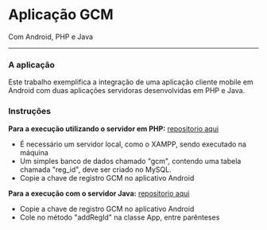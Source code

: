 ﻿Aplicação GCM
==============

Com Android, PHP e Java
_________________

### A aplicação
Este trabalho exemplifica a integração de uma aplicação cliente mobile em Android com duas aplicações servidoras desenvolvidas em PHP e Java.

### Instruções
**Para a execução utilizando o servidor em PHP:**
[repositorio aqui](https://github.com/knetsteller/gcm-php)
* É necessário um servidor local, como o XAMPP, sendo executado na máquina
* Um simples banco de dados chamado "gcm", contendo uma tabela chamada "reg_id", deve ser criado no MySQL.
* Copie a chave de registro GCM no aplicativo Android

**Para a execução com o servidor Java:**
[repositorio aqui](https://github.com/knetsteller/gcm-java)
* Copie a chave de registro GCM no aplicativo Android
* Cole no método "addRegId" na classe App, entre parênteses